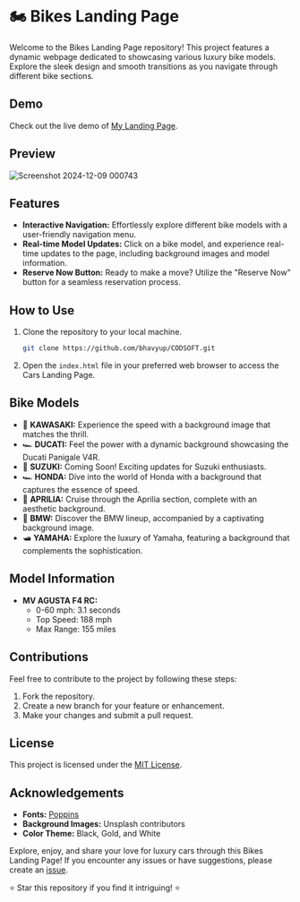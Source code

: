 # 🏍️ Bikes Landing Page

Welcome to the Bikes Landing Page repository! This project features a dynamic webpage dedicated to showcasing various luxury bike models. Explore the sleek design and smooth transitions as you navigate through different bike sections.

## Demo

Check out the live demo of [My Landing Page](https://bhavy-upreti-landing-page.netlify.app/).

## Preview

![Screenshot 2024-12-09 000743](https://github.com/user-attachments/assets/37340e46-8f51-417d-ba42-30510564b66c)


## Features
- **Interactive Navigation:** Effortlessly explore different bike models with a user-friendly navigation menu.
- **Real-time Model Updates:** Click on a bike model, and experience real-time updates to the page, including background images and model information.
- **Reserve Now Button:** Ready to make a move? Utilize the "Reserve Now" button for a seamless reservation process.

## How to Use
1. Clone the repository to your local machine.
   ```bash
   git clone https://github.com/bhavyup/CODSOFT.git
   ```

2. Open the `index.html` file in your preferred web browser to access the Cars Landing Page.

## Bike Models
- 🚗 **KAWASAKI:** Experience the speed with a background image that matches the thrill.
- 🏎️ **DUCATI:** Feel the power with a dynamic background showcasing the Ducati Panigale V4R.
- 🚀 **SUZUKI:** Coming Soon! Exciting updates for Suzuki enthusiasts.
- 🏎️ **HONDA:** Dive into the world of Honda with a background that captures the essence of speed.
- 🚙 **APRILIA:** Cruise through the Aprilia section, complete with an aesthetic background.
- 🚗 **BMW:** Discover the BMW lineup, accompanied by a captivating background image.
- 🛥️ **YAMAHA:** Explore the luxury of Yamaha, featuring a background that complements the sophistication.

## Model Information
- **MV AGUSTA F4 RC:**
  - 0-60 mph: 3.1 seconds
  - Top Speed: 188 mph
  - Max Range: 155 miles

## Contributions
Feel free to contribute to the project by following these steps:
1. Fork the repository.
2. Create a new branch for your feature or enhancement.
3. Make your changes and submit a pull request.

## License
This project is licensed under the [MIT License](LICENSE).

## Acknowledgements
- **Fonts:** [Poppins](https://fonts.google.com/specimen/Poppins)
- **Background Images:** Unsplash contributors
- **Color Theme:** Black, Gold, and White

Explore, enjoy, and share your love for luxury cars through this Bikes Landing Page! If you encounter any issues or have suggestions, please create an [issue](https://github.com/bhavyup/CODSOFT/issues). 


⭐ Star this repository if you find it intriguing! ⭐
